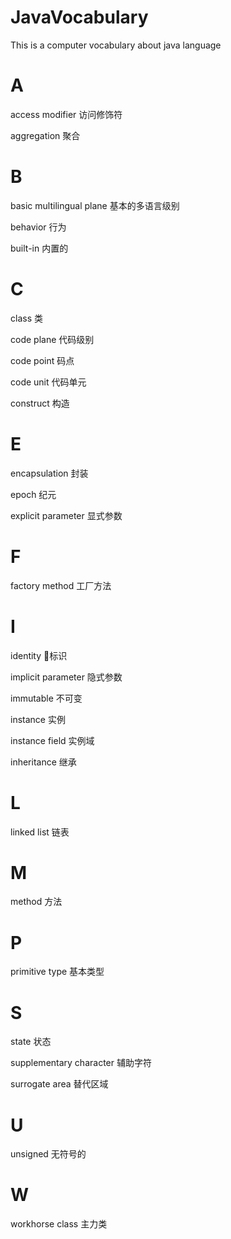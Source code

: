 # JavaVocabulary
This is a computer vocabulary about java language


# A

access modifier 访问修饰符

aggregation 聚合

# B

basic multilingual plane 基本的多语言级别

behavior 行为

built-in 内置的

# C

class 类

code plane 代码级别

code point 码点

code unit  代码单元

construct 构造

# E

encapsulation 封装

epoch 纪元

explicit parameter 显式参数

# F

factory method 工厂方法

# I

identity 标识

implicit parameter 隐式参数

immutable 不可变

instance 实例

instance field 实例域

inheritance 继承

# L

linked list 链表

# M

method 方法

# P

primitive type 基本类型

# S

state 状态

supplementary character 辅助字符

surrogate area 替代区域

# U
unsigned 无符号的

# W
workhorse class 主力类
